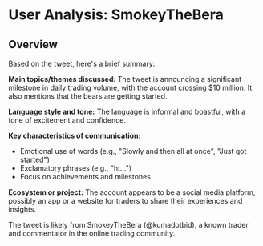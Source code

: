 # User Analysis: SmokeyTheBera

## Overview

Based on the tweet, here's a brief summary:

**Main topics/themes discussed:** The tweet is announcing a significant milestone in daily trading volume, with the account crossing $10 million. It also mentions that the bears are getting started.

**Language style and tone:** The language is informal and boastful, with a tone of excitement and confidence.

**Key characteristics of communication:**

* Emotional use of words (e.g., "Slowly and then all at once", "Just got started")
* Exclamatory phrases (e.g., "ht...")
* Focus on achievements and milestones

**Ecosystem or project:** The account appears to be a social media platform, possibly an app or a website for traders to share their experiences and insights.

The tweet is likely from SmokeyTheBera (@kumadotbid), a known trader and commentator in the online trading community.